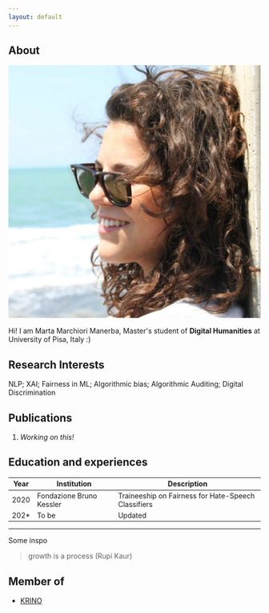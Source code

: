 ```yaml
---
layout: default
---
```


## About

<img class="profile-picture" src="profile_pict.jpg">

Hi! I am Marta Marchiori Manerba, Master's student of **Digital Humanities** at University of Pisa, Italy :)

## Research Interests

NLP; XAI; Fairness in ML; Algorithmic bias; Algorithmic Auditing; Digital Discrimination

## Publications

1. *Working on this!* 


## Education and experiences

Year | Institution | Description
-----|-------------|------------
2020 | Fondazione Bruno Kessler | Traineeship on Fairness for Hate-Speech Classifiers
202* | To be | Updated

---

Some inspo 

> growth is a process (Rupi Kaur) 

## Member of 

* [KRINO](https://krino.org/)
